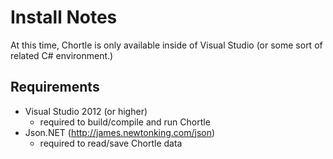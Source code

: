 Install Notes
=============

At this time, Chortle is only available inside of Visual Studio (or some sort of related C# environment.)

## Requirements

- Visual Studio 2012 (or higher)
  - required to build/compile and run Chortle
- Json.NET (http://james.newtonking.com/json)
  - required to read/save Chortle data